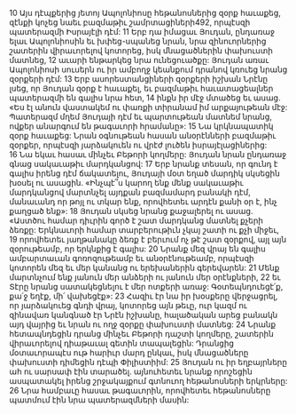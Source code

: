 10 Այս դէպքերից յետոյ Ապոլոնիոսը հեթանոսներից զօրք հաւաքեց, զէնքի կոչեց նաեւ բազմաթիւ շամրտացիների492, որպէսզի պատերազմի Իսրայէլի դէմ: 11 Երբ դա իմացաւ Յուդան, ընդառաջ ելաւ Ապոլոնիոսին եւ խփեց-սպանեց նրան, նրա զինուորներից շատերին վիրաւորելով կոտորեց, իսկ մնացածներին փախուստի մատնեց, 12 աւարի ենթարկեց նրա ունեցուածքը: Յուդան առաւ Ապոլոնիոսի սուսերն ու իր ամբողջ կեանքում դրանով կռուեց նրանց զօրքերի դէմ: 13 Երբ ասորեստանցիների զօրքերի իշխան Նրէնը լսեց, որ Յուդան զօրք է հաւաքել, եւ բազմաթիւ հաւատացեալներ պատերազմի են գալիս նրա հետ, 14 ինքն իր մէջ մտածեց եւ ասաց. «Ես էլ անուն վաստակեմ ու փառքի տիրանամ իմ արքայութեան մէջ: Պատերազմ մղեմ Յուդայի դէմ եւ պարտութեան մատնեմ նրանց, ովքեր անարգում են թագաւորի հրամանը»: 15 Նա կրկնապատիկ զօրք հաւաքեց: Նրան օգնութեան հասան անօրէնների բազմաթիւ զօրքեր, որպէսզի յարձակուեն ու վրէժ լուծեն իսրայէլացիներից: 16 Նա եկաւ հասաւ մինչեւ Բեթորի կողմերը: Յուդան նրան ընդառաջ գնաց սակաւաթիւ մարդկանցով: 17 Երբ նրանք տեսան, որ գունդ է գալիս իրենց դէմ ճակատելու, Յուդայի մօտ եղած մարդիկ սկսեցին խօսել ու ասացին. «Ինչպէ՞ս կարող ենք մենք սակաւաթիւ մարդկանցով մարտնչել այդքան բազմամարդ բանակի դէմ, մանաւանդ որ թոյլ ու տկար ենք, որովհետեւ արդէն քանի օր է, ինչ քաղցած ենք»: 18 Յուդան սկսեց նրանց քաջալերել ու ասաց. «Աստծու համար դիւրին գործ է շատ մարդկանց մատնել քչերի ձեռքը: Երկնաւորի համար տարբերութիւն չկայ շատի ու քչի միջեւ, 19 որովհետեւ յաղթանակը ձեռք է բերւում ոչ թէ շատ զօրքով, այլ այն զօրութեամբ, որ երկնքից է գալիս: 20 Նրանք մեզ վրայ են գալիս ամբարտաւան գոռոզութեամբ եւ անօրէնութեամբ, որպէսզի կոտորեն մեզ եւ մեր կանանց ու երեխաներին գերեվարեն: 21 Մենք մարտնչում ենք յանուն մեր անձերի ու յանուն մեր օրէնքների, 22 եւ Տէրը նրանց սատակեցնելու է մեր ոտքերի առաջ: Գօտեպնդուեցէ՛ք, քա՛ջ եղէք, մի՛ վախեցէք»:
23 Հազիւ էր նա իր խօսքերը վերջացրել, որ յարձակուեց գնդի վրայ, կոտորեց այն թեւը, ուր կազմ ու զինավառ կանգնած էր Նրէն իշխանը, հալածական արեց բանակն այդ վայրից եւ նրան ու ողջ զօրքը փախուստի մատնեց: 24 Նրանք հետապնդեցին դրանց մինչեւ Բեթորի դաշտի կողմերը, շատերին վիրաւորելով դիաթաւալ գետին տապալեցին: Դրանցից մօտաւորապէս ութ հարիւր մարդ ընկաւ, իսկ մնացածները փախուստի դիմեցին դէպի Փիլիստիիմ: 25 Յուդան ու իր եղբայրները ահ ու սարսափ էին տարածել. այնուհետեւ նրանք որոշեցին ասպատակել իրենց շրջակայքում գտնուող հեթանոսների երկրները: 26 Նրա համբաւը հասաւ թագաւորին, որովհետեւ հեթանոսները պատմում էին նրա պատերազմների մասին:
